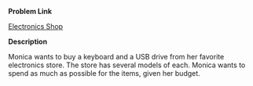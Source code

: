 <b> Problem Link</b>

[Electronics Shop](https://www.hackerrank.com/challenges/electronics-shop/problem)

<b> Description</b>

Monica wants to buy a keyboard and a USB drive from her favorite electronics store. The store has several models of each. Monica wants to spend as much as possible for the  items, given her budget.


